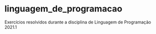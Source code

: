 # linguagem_de_programacao
 Exercícios resolvidos durante a disciplina de Linguagem de Programação 2021.1
